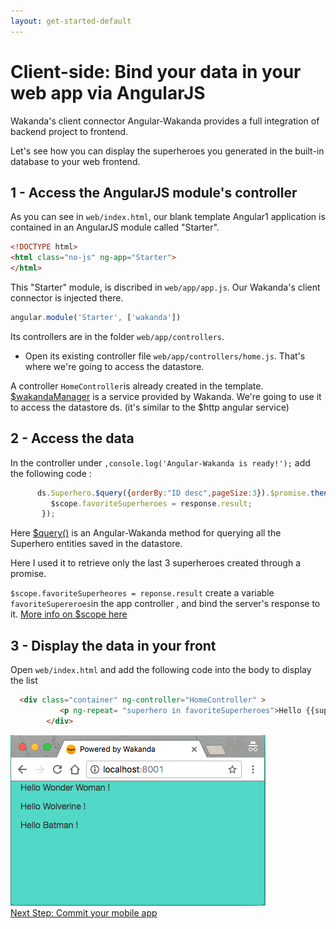 ```yaml
---
layout: get-started-default
---
```


# Client-side: Bind your data in your web app via AngularJS

Wakanda's client connector Angular-Wakanda provides a full integration of backend project to frontend. 

Let's see how you can display the superheroes you generated in the built-in database to your web frontend.


## 1 - Access the AngularJS module's controller

As you can see in `web/index.html`, our blank template Angular1 application is contained in an AngularJS module called "Starter".

```html
<!DOCTYPE html>
<html class="no-js" ng-app="Starter">
</html>
```

This "Starter" module, is discribed in `web/app/app.js`. Our Wakanda's client connector is injected there. 

```javascript
angular.module('Starter', ['wakanda'])
```

Its controllers are in the folder `web/app/controllers`.


- Open its existing controller file `web/app/controllers/home.js`. That's where we're going to access the datastore.

A controller `HomeController`is already created in the template.
[$wakandaManager](https://wakanda.github.io/angular-wakanda/#/doc/api-reference/wakanda-manager) is a service provided by Wakanda. We're going to use it to access the datastore ds. (it's similar to the $http angular service)

## 2 - Access the data

In the controller under `,console.log('Angular-Wakanda is ready!');` add the following code :

```javascript
      ds.Superhero.$query({orderBy:"ID desc",pageSize:3}).$promise.then(function(response) {
         $scope.favoriteSuperheroes = response.result; 
       });
```
Here [$query()](https://wakanda.github.io/angular-wakanda/#/doc/api-reference/dataclass) is an Angular-Wakanda method for querying all the Superhero entities saved in the datastore. 

Here I used it to retrieve only the last 3 superheroes created through a promise.

`$scope.favoriteSuperheores = reponse.result` create a variable `favoriteSupereroes`in the app controller , and bind the server's response to it. [More info on $scope here](https://docs.angularjs.org/guide/scope)


## 3 - Display the data in your front

Open `web/index.html` and add the following code into the body to display the list

```html
  <div class="container" ng-controller="HomeController" >
           <p ng-repeat= "superhero in favoriteSuperheroes">Hello {{superhero.name}} !</p>
        </div>
```
<img src="../img/hww2-display-data-final.png" />

<div class="navigation-step">
  <a class="btn next-button" href="version-control.html">Next Step: Commit your mobile app <i class="icon-chevron-right"></i></a>
</div>
